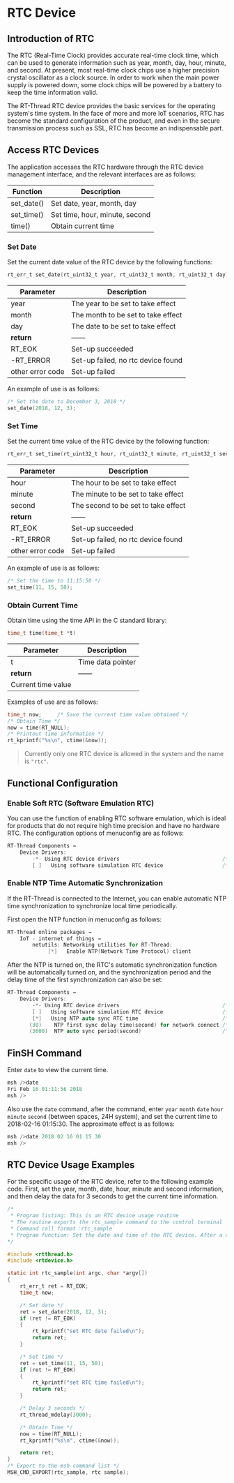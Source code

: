 # RTC Device

## Introduction of RTC

The RTC (Real-Time Clock) provides accurate real-time clock time, which can be used to generate information such as year, month, day, hour, minute, and second. At present, most real-time clock chips use a higher precision crystal oscillator as a clock source. In order to work when the main power supply is powered down, some clock chips will be powered by a battery to keep the time information valid.

The RT-Thread RTC device provides the basic services for the operating system's time system. In the face of more and more IoT scenarios, RTC has become the standard configuration of the product, and even in the secure transmission process such as SSL, RTC has become an indispensable part.


## Access RTC Devices

The application accesses the RTC hardware through the RTC device management interface, and the relevant interfaces are as follows:

| **Function** | Description                |
| ------------- | ---------------------------------- |
| set_date()  | Set date, year, month, day |
| set_time()     | Set time, hour, minute, second |
| time()   | Obtain current time |

### Set Date

Set the current date value of the RTC device by the following functions:

```c
rt_err_t set_date(rt_uint32_t year, rt_uint32_t month, rt_uint32_t day)
```

| **Parameter** | **Description**                |
| -------- | ---------------------------------- |
|year      |The year to be set to take effect|
|month     |The month to be set to take effect|
|day       | The date to be set to take effect  |
| **return** | ——                                 |
| RT_EOK   | Set-up succeeded |
| -RT_ERROR | Set-up failed, no rtc device found |
| other error code | Set-up failed  |

An example of use is as follows:

```c
/* Set the date to December 3, 2018 */
set_date(2018, 12, 3);
```

### Set Time

Set the current time value of the RTC device by the following function:

```c
rt_err_t set_time(rt_uint32_t hour, rt_uint32_t minute, rt_uint32_t second)
```

| **Parameter** | **Description**              |
| ---------- | ------------------------------- |
|hour         |The hour to be set to take effect|
|minute        |The minute to be set to take effect|
|second        |The second to be set to take effect|
| **return** | ——                             |
| RT_EOK   | Set-up succeeded |
| -RT_ERROR | Set-up failed, no rtc device found |
| other error code | Set-up failed   |

An example of use is as follows:

```c
/* Set the time to 11:15:50 */
set_time(11, 15, 50);
```

### Obtain Current Time

Obtain time using the time API in the C standard library:

```c
time_t time(time_t *t)
```

| **Parameter** | **Description**              |
| ---------- | ------------------------------- |
|t          |Time data pointer      |
| **return** | ——                             |
| Current time value |  |

Examples of use are as follows:

```c
time_t now;     /* Save the current time value obtained */
/* Obtain Time */
now = time(RT_NULL);
/* Printout time information */
rt_kprintf("%s\n", ctime(&now));
```

>Currently only one RTC device is allowed in the system and the name is `"rtc"`.

## Functional Configuration

### Enable Soft RTC (Software Emulation RTC)

You can use the function of enabling RTC software emulation, which is ideal for products that do not require high time precision and have no hardware RTC. The configuration options of menuconfig are as follows:

```c
RT-Thread Components →
    Device Drivers:
        -*- Using RTC device drivers                                 /* Use RTC device driver */
        [ ]   Using software simulation RTC device                   /* Use software simulation RTC device */
```

### Enable NTP Time Automatic Synchronization

If the RT-Thread is connected to the Internet, you can enable automatic NTP time synchronization to synchronize local time periodically.

First open the NTP function in menuconfig as follows:

```c
RT-Thread online packages →
    IoT - internet of things →
        netutils: Networking utilities for RT-Thread:
             [*]   Enable NTP(Network Time Protocol) client
```

After the NTP is turned on, the RTC's automatic synchronization function will be automatically turned on, and the synchronization period and the delay time of the first synchronization can also be set:

```c
RT-Thread Components →
    Device Drivers:
        -*- Using RTC device drivers                                 /* Use RTC device driver */
        [ ]   Using software simulation RTC device                   /* Use software simulation RTC device */
        [*]   Using NTP auto sync RTC time                           /* Automatically synchronize RTC time with NTP */
       (30)    NTP first sync delay time(second) for network connect /* The delay for performing NTP time synchronization for the first time. The purpose of the delay is to reserve a certain amount of time for the network connection and try to increase the success rate of the first NTP time synchronization. The default time is 30S； */
       (3600)  NTP auto sync period(second)                          /* NTP The synchronization period is automatically synchronized in seconds, and the default period is one hour (ie 3600S). */
```

## FinSH Command

Enter `date` to view the current time.

```c
msh />date
Fri Feb 16 01:11:56 2018
msh />
```

Also use the `date` command, after the command, enter `year` `month` `date` `hour ` ` minute ` ` second ` (between spaces, 24H system), and set the current time to 2018-02-16 01:15:30. The approximate effect is as follows:

```c
msh />date 2018 02 16 01 15 30
msh />
```

## RTC Device Usage Examples

For the specific usage of the RTC device, refer to the following example code. First, set the year, month, date, hour, minute and second information, and then delay the data for 3 seconds to get the current time information.

```c
/*
 * Program listing: This is an RTC device usage routine
 * The routine exports the rtc_sample command to the control terminal
 * Command call format：rtc_sample
 * Program function: Set the date and time of the RTC device. After a delay, obtain the current time and print the display.
*/

#include <rtthread.h>
#include <rtdevice.h>

static int rtc_sample(int argc, char *argv[])
{
    rt_err_t ret = RT_EOK;
    time_t now;

    /* Set date */
    ret = set_date(2018, 12, 3);
    if (ret != RT_EOK)
    {
        rt_kprintf("set RTC date failed\n");
        return ret;
    }

    /* Set time */
    ret = set_time(11, 15, 50);
    if (ret != RT_EOK)
    {
        rt_kprintf("set RTC time failed\n");
        return ret;
    }

    /* Delay 3 seconds */
    rt_thread_mdelay(3000);

    /* Obtain Time */
    now = time(RT_NULL);
    rt_kprintf("%s\n", ctime(&now));

    return ret;
}
/* Export to the msh command list */
MSH_CMD_EXPORT(rtc_sample, rtc sample);
```
